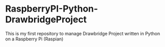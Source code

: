 # RaspberryPI-Python-DrawbridgeProject
This is my first repository to manage Drawbridge Project written in Python on a Raspberry Pi (Raspian)
